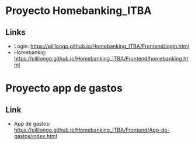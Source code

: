 # Proyecto Homebanking_ITBA

## Links
- Login: https://pililongo.github.io/Homebanking_ITBA/Frontend/login.html
- Homebankig: https://pililongo.github.io/Homebanking_ITBA/Frontend/homebanking.html

# Proyecto app de gastos

## Link
- App de gastos: https://pililongo.github.io/Homebanking_ITBA/Frontend/App-de-gastos/index.html
